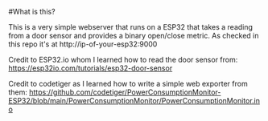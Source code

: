 #What is this? 

This is a very simple webserver that runs on a ESP32 that takes a reading from a door sensor and provides a binary open/close metric. 
As checked in this repo it's at http://ip-of-your-esp32:9000





Credit to ESP32.io whom I learned how to read the door sensor from:
https://esp32io.com/tutorials/esp32-door-sensor

Credit to codetiger as I learned how to write a simple web exporter from them:
https://github.com/codetiger/PowerConsumptionMonitor-ESP32/blob/main/PowerConsumptionMonitor/PowerConsumptionMonitor.ino

